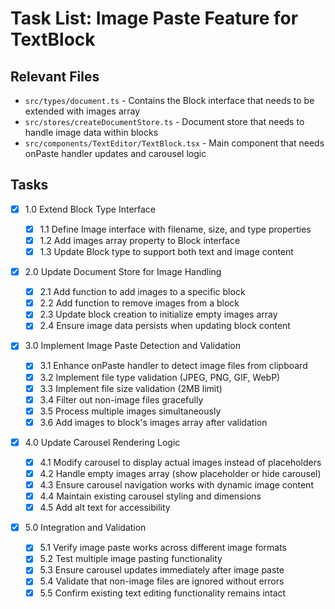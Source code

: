 # Task List: Image Paste Feature for TextBlock

## Relevant Files

- `src/types/document.ts` - Contains the Block interface that needs to be extended with images array
- `src/stores/createDocumentStore.ts` - Document store that needs to handle image data within blocks
- `src/components/TextEditor/TextBlock.tsx` - Main component that needs onPaste handler updates and carousel logic

## Tasks

- [x] 1.0 Extend Block Type Interface

  - [x] 1.1 Define Image interface with filename, size, and type properties
  - [x] 1.2 Add images array property to Block interface
  - [x] 1.3 Update Block type to support both text and image content

- [x] 2.0 Update Document Store for Image Handling

  - [x] 2.1 Add function to add images to a specific block
  - [x] 2.2 Add function to remove images from a block
  - [x] 2.3 Update block creation to initialize empty images array
  - [x] 2.4 Ensure image data persists when updating block content

- [x] 3.0 Implement Image Paste Detection and Validation

  - [x] 3.1 Enhance onPaste handler to detect image files from clipboard
  - [x] 3.2 Implement file type validation (JPEG, PNG, GIF, WebP)
  - [x] 3.3 Implement file size validation (2MB limit)
  - [x] 3.4 Filter out non-image files gracefully
  - [x] 3.5 Process multiple images simultaneously
  - [x] 3.6 Add images to block's images array after validation

- [x] 4.0 Update Carousel Rendering Logic

  - [x] 4.1 Modify carousel to display actual images instead of placeholders
  - [x] 4.2 Handle empty images array (show placeholder or hide carousel)
  - [x] 4.3 Ensure carousel navigation works with dynamic image content
  - [x] 4.4 Maintain existing carousel styling and dimensions
  - [x] 4.5 Add alt text for accessibility

- [x] 5.0 Integration and Validation
  - [x] 5.1 Verify image paste works across different image formats
  - [x] 5.2 Test multiple image pasting functionality
  - [x] 5.3 Ensure carousel updates immediately after image paste
  - [x] 5.4 Validate that non-image files are ignored without errors
  - [x] 5.5 Confirm existing text editing functionality remains intact
